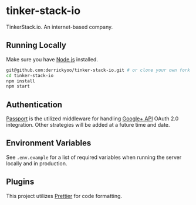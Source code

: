 # tinker-stack-io

TinkerStack.io. An internet-based company. 

## Running Locally
Make sure you have [Node.js](http://nodejs.org/) installed.

```sh
git@github.com:derrickyoo/tinker-stack-io.git # or clone your own fork
cd tinker-stack-io
npm install
npm start
```
## Authentication
[Passport](http://www.passportjs.org/) is the utilized middleware for handling
[Google+ API](https://developers.google.com/+/web/api/rest/?hl=en_US) OAuth 2.0
integration. Other strategies will be added at a future time and date. 

## Environment Variables
See `.env.example` for a list of required variables when running the server
locally and in production.

## Plugins
This project utilizes [Prettier](https://prettier.io/docs/en/) for code
formatting.